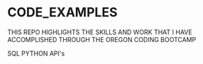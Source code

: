 # CODE_EXAMPLES
THIS REPO HIGHLIGHTS THE SKILLS AND WORK THAT I HAVE ACCOMPLISHED THROUGH THE OREGON CODING BOOTCAMP

SQL
PYTHON
API's

